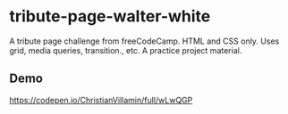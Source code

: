 # tribute-page-walter-white
A tribute page challenge from freeCodeCamp. HTML and CSS only.
Uses grid, media queries, transition., etc. A practice project material.

## Demo
https://codepen.io/ChristianVillamin/full/wLwQGP
